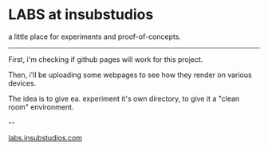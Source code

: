 LABS at insubstudios
====================

a little place for experiments and proof-of-concepts.

---

First, i'm checking if github pages will work for this project.

Then, i'll be uploading some webpages to see how they render on various devices.

The idea is to give ea. experiment it's own directory, to give it a "clean room" environment.


--

[labs.insubstudios.com](http://labs.insubstudios.com)
